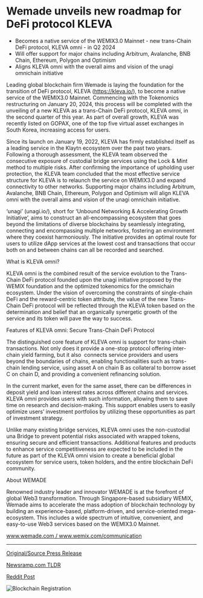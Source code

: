 # Wemade unveils new roadmap for DeFi protocol KLEVA

* Becomes a native service of the WEMIX3.0 Mainnet - new trans-Chain DeFi protocol, KLEVA omni - in Q2 2024
* Will offer support for major chains including Arbitrum, Avalanche, BNB Chain, Ethereum, Polygon and Optimism
* Aligns KLEVA omni with the overall aims and vision of the unagi omnichain initiative

Leading global blockchain firm Wemade is laying the foundation for the transition of DeFi protocol, KLEVA (https://kleva.io/), to become a native service of the WEMIX3.0 Mainnet. Commencing with the Tokenomics restructuring on January 20, 2024, this process will be completed with the unveiling of a new KLEVA as a trans-Chain DeFi protocol, KLEVA omni, in the second quarter of this year. As part of overall growth, KLEVA was recently listed on GOPAX, one of the top five virtual asset exchanges in South Korea, increasing access for users.

Since its launch on January 19, 2022, KLEVA has firmly established itself as a leading service in the Klaytn ecosystem over the past two years. Following a thorough assessment, the KLEVA team observed the consecutive exposure of custodial bridge services using the Lock & Mint method to multiple risks. After confirming the importance of upholding user protection, the KLEVA team concluded that the most effective service structure for KLEVA is to relaunch the service on WEMIX3.0 and expand connectivity to other networks. Supporting major chains including Arbitrum, Avalanche, BNB Chain, Ethereum, Polygon and Optimism will align KLEVA omni with the overall aims and vision of the unagi omnichain initiative.

‘unagi’ (unagi.io/), short for ‘Unbound Networking & Accelerating Growth Initiative’, aims to construct an all-encompassing ecosystem that goes beyond the limitations of diverse blockchains by seamlessly integrating, connecting and encompassing multiple networks, fostering an environment where they coexist harmoniously. The initiative provides an optimal route for users to utilize dApp services at the lowest cost and transactions that occur both on and between chains can all be recorded and searched.

What is KLEVA omni?

KLEVA omni is the combined result of the service evolution to the Trans-Chain DeFi protocol founded upon the unagi initiative proposed by the WEMIX foundation and the optimized tokenomics for the omnichain ecosystem. Under the vision of overcoming the constraints of single-chain DeFi and the reward-centric token attribute, the value of the new Trans-Chain DeFi protocol will be reflected through the KLEVA token based on the determination and belief that an organically synergetic growth of the service and its token will pave the way to success.

Features of KLEVA omni: Secure Trans-Chain DeFi Protocol

The distinguished core feature of KLEVA omni is support for trans-chain transactions. Not only does it provide a one-stop protocol offering inter-chain yield farming, but it also  connects service providers and users beyond the boundaries of chains, enabling functionalities such as trans-chain lending service, using asset A on chain B as collateral to borrow asset C on chain D, and providing a convenient refinancing solution.

In the current market, even for the same asset, there can be differences in deposit yield and loan interest rates across different chains and services. KLEVA omni provides users with such information, allowing them to save time on research and decision-making. This support enables users to easily optimize users’ investment portfolios by utilizing these opportunities as part of investment strategy.

Unlike many existing bridge services, KLEVA omni uses the non-custodial una Bridge to prevent potential risks associated with wrapped tokens, ensuring secure and efficient transactions. Additional features and products to enhance service competitiveness are expected to be included in the future as part of the KLEVA omni vision to create a beneficial global ecosystem for service users, token holders, and the entire blockchain DeFi community.

About WEMADE

Renowned industry leader and innovator WEMADE is at the forefront of global Web3 transformation. Through Singapore-based subsidiary WEMIX, Wemade aims to accelerate the mass adoption of blockchain technology by building an experience-based, platform-driven, and service-oriented mega-ecosystem. This includes a wide spectrum of intuitive, convenient, and easy-to-use Web3 services based on the WEMIX3.0 Mainnet.

www.wemade.com / www.wemix.com/communication 

---

[Original/Source Press Release](https://blockchainwire.io/press-release/wemade-unveils-new-roadmap-for-defi-protocol-kleva-)
                    

[Newsramp.com TLDR](None) 



[Reddit Post](https://www.reddit.com/r/CryptoNewsInfo/comments/1avjx6z/wemade_prepares_kleva_for_transition_to_wemix30/) 



![Blockchain Registration](https://cdn.newsramp.app/blockchainwire/qrcode/242/11/nukerm0Y.webp)
